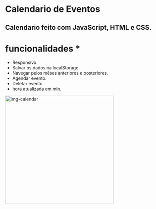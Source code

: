 # Calendario de Eventos

## Calendario feito com JavaScript, HTML e CSS.

# funcionalidades \*

- Responsivo.
- Salvar os dados na localStorage.
- Navegar pelos mêses anteriores e posteriores.
- Agendar evento.
- Deletar evento
- hora atualizada em min.

<img src="https://user-images.githubusercontent.com/87907917/226174029-4effbdb6-6dab-4d8e-9c6a-88a1de7885d3.png" title="img-calendar" height="350" weidth="350">
